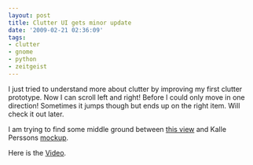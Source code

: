 ```yaml
---
layout: post
title: Clutter UI gets minor update
date: '2009-02-21 02:36:09'
tags:
- clutter
- gnome
- python
- zeitgeist
---
```


I just tried to understand more about clutter by improving my first clutter prototype. Now I can scroll left and right! Before I could only move in one direction! Sometimes it jumps though but ends up on the right item. Will check it out later.

I am trying to find some middle ground between <a href="http://geekyogre.com/content/images/2009/02/out-1.ogv">this view</a> and Kalle Perssons <a href="http://dl.getdropbox.com/u/107961/zg-spacetravel.png">mockup</a>.

Here is the <a href="http://geekyogre.com/content/images/2009/02/out-1.ogv">Video</a>.